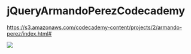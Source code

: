 # jQueryArmandoPerezCodecademy

https://s3.amazonaws.com/codecademy-content/projects/2/armando-perez/index.html#

<img src="https://cloud.githubusercontent.com/assets/19864300/20546123/50f7b8f8-b167-11e6-8939-d941efb90f52.png"/>
